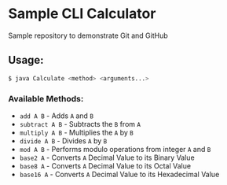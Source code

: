 # Sample CLI Calculator
Sample repository to demonstrate Git and GitHub

## Usage:
```bash
$ java Calculate <method> <arguments...>
```

### Available Methods:
- `add A B` - Adds `A` and `B`
- `subtract A B` - Subtracts the `B` from `A`
- `multiply A B` - Multiplies the `A` by `B`
- `divide A B` - Divides `A` by `B`
- `mod A B` - Performs modulo operations from integer `A` and `B`
- `base2 A` - Converts `A` Decimal Value to its Binary Value
- `base8 A` - Converts `A` Decimal Value to its Octal Value
- `base16 A` - Converts `A` Decimal Value to its Hexadecimal Value

